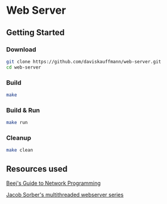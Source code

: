 # Web Server

## Getting Started

### Download

```sh
git clone https://github.com/daviskauffmann/web-server.git
cd web-server
```

### Build

```sh
make
```

### Build & Run

```sh
make run
```

### Cleanup

```sh
make clean
```

## Resources used

[Beej's Guide to Network Programming](https://beej.us/guide/bgnet/)

[Jacob Sorber's multithreaded webserver series](https://www.youtube.com/watch?v=Pg_4Jz8ZIH4)
